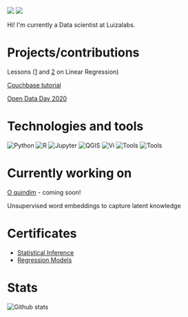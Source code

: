 [![](https://img.shields.io/badge/linkedin-blue)](https://www.linkedin.com/in/priscilapcosta/) [![](https://img.shields.io/badge/-kaggle-lightblue)](https://www.kaggle.com/priscilaportela)

Hi!
I'm currently a Data scientist at Luizalabs.

# Projects/contributions
Lessons ([1](https://www.youtube.com/watch?v=uxoitgv5FWU&t=6s&ab_channel=WiMLDSS%C3%A3oPaulo) and [2](https://www.youtube.com/watch?v=j1OYZJc9_RY&t=1140s&ab_channel=WiMLDSS%C3%A3oPaulo) on Linear Regression)

[Couchbase tutorial](https://github.com/sahudy/pmd2019/blob/master/tutorial_couchbase/tutorial_couchbase.md)

[Open Data Day 2020](https://github.com/okfn-brasil/opendataday2020/pull/1)

# Technologies and tools
![Python](https://img.shields.io/badge/Code-Python-informational?style=flat&logo=Python&logoColor=white&color=2bbc8a) ![R](https://img.shields.io/badge/Code-R-informational?style=flat&logo=R&logoColor=white&color=2bbc8a) ![Jupyter](https://img.shields.io/badge/Tools-JupyterNotebook-informational?style=flat&logo=Jupyter&logoColor=white&color=2bbc8a) ![QGIS](https://img.shields.io/badge/Tools-QGIS-informational?style=flat&logo=QGIS&logoColor=white&color=2bbc8a) ![Vi](https://img.shields.io/badge/Editor-Vi-informational?style=flat&logo=Vi&logoColor=white&color=2bbc8a) ![Tools](https://img.shields.io/badge/Tools-PostgreSQL-informational?style=flat&logo=PostgreSQL&logoColor=white&color=2bbc8a) ![Tools](https://img.shields.io/badge/Cloud-AWS-informational?style=flat&logo=AWS&logoColor=white&color=2bbc8a)

# Currently working on
[O quindim](http://www.oquindim.com.br/) - coming soon!

Unsupervised word embeddings to capture latent knowledge

# Certificates
- [Statistical Inference](https://www.coursera.org/account/accomplishments/certificate/ZNMM2JT65LBX)
- [Regression Models](https://www.coursera.org/account/accomplishments/certificate/D626JW36V67Q)

# Stats
![Github stats](https://github-readme-stats.vercel.app/api?username=priscilaportela)

